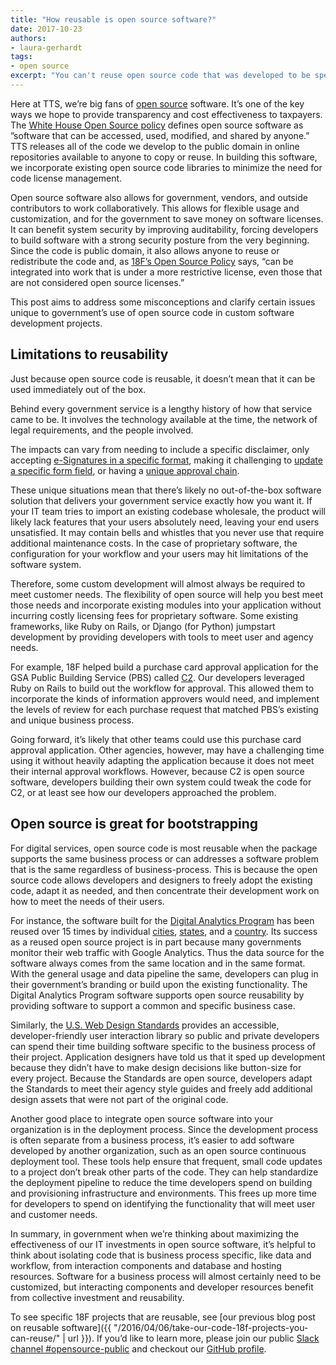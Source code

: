 ```yaml
---
title: "How reusable is open source software?"
date: 2017-10-23
authors: 
- laura-gerhardt
tags:
- open source
excerpt: "You can't reuse open source code that was developed to be specific to another org's business process, but we try to make components that will bootstrap development so you can focus on building an application that is tailored to your unique business process."
---
```


Here at TTS, we’re big fans of [open source](https://github.com/18F/open-source-policy/blob/master/policy.md) software. It’s one of the key ways we hope to provide transparency and cost effectiveness to taxpayers. The [White House Open Source policy](https://sourcecode.cio.gov/AppendixA/) defines open source software as ”software that can be accessed, used, modified, and shared by anyone.” TTS releases all of the code we develop to the public domain in online repositories available to anyone to copy or reuse. In building this software, we incorporate existing open source code libraries to minimize the need for code license management.

Open source software also allows for government, vendors, and outside contributors to work collaboratively. This allows for flexible usage and customization, and for the government to save money on software licenses. It can benefit system security by improving auditability, forcing developers to build software with a strong security posture from the very beginning. Since the code is public domain, it also allows anyone to reuse or redistribute the code and, as [18F’s Open Source Policy](https://github.com/18F/open-source-policy/blob/master/policy.md#maximizing-community-involvement-and-reuse) says, “can be integrated into work that is under a more restrictive license, even those that are not considered open source licenses.”

This post aims to address some misconceptions and clarify certain issues unique to government’s use of open source code in custom software development projects. 

## Limitations to reusability

Just because open source code is reusable, it doesn’t mean that it can be used immediately out of the box.

Behind every government service is a lengthy history of how that service came to be. It involves the technology available at the time, the network of legal requirements, and the people involved. 

The impacts can vary from needing to include a specific disclaimer, only accepting [e-Signatures in a specific format](https://www.epa.gov/cromerr), making it challenging to [update a specific form field](https://www.digitalgov.gov/resources/paperwork-reduction-act-fast-track-process/), or having a [unique approval chain](https://cap.18f.gov/).

These unique situations mean that there’s likely no out-of-the-box software solution that delivers your government service exactly how you want it. If your IT team tries to import an existing codebase wholesale, the product will likely lack features that your users absolutely need, leaving your end users unsatisfied. It may contain bells and whistles that you never use that require additional maintenance costs. In the case of proprietary software, the configuration for your workflow and your users may hit limitations of the software system.

Therefore, some custom development will almost always be required to meet customer needs. The flexibility of open source will help you best meet those needs and incorporate existing modules into your application without incurring costly licensing fees for proprietary software. Some existing frameworks, like Ruby on Rails, or Django (for Python) jumpstart development by providing developers with tools to meet user and agency needs.

For example, 18F helped build a purchase card approval application for the GSA Public Building Service (PBS) called [C2](https://cap.18f.gov/). Our developers leveraged Ruby on Rails to build out the workflow for approval. This allowed them to incorporate the kinds of information approvers would need, and implement the levels of review for each purchase request that matched PBS’s existing and unique business process. 

Going forward, it’s likely that other teams could use this purchase card approval application. Other agencies, however, may have a challenging time using it without heavily adapting the application because it does not meet their internal approval workflows. However, because C2 is open source software, developers building their own system could tweak the code for C2, or at least see how our developers approached the problem.

## Open source is great for bootstrapping

For digital services, open source code is most reusable when the package supports the same business process or can addresses a software problem that is the same regardless of business-process. This is because the open source code allows developers and designers to freely adopt the existing code, adapt it as needed, and then concentrate their development work on how to meet the needs of their users.

For instance, the software built for the [Digital Analytics Program](https://www.digitalgov.gov/services/dap/) has been reused over 15 times by individual [cities](http://analytics.phila.gov/), [states](http://analytics.tdec.tn.gov/), and a [country](http://webanalytics.gov.je). Its success as a reused open source project is in part because many governments monitor their web traffic with Google Analytics. Thus the data source for the software always comes from the same location and in the same format. With the general usage and data pipeline the same, developers can plug in their government’s branding or build upon the existing functionality. The Digital Analytics Program software supports open source reusability by providing software to support a common and specific business case.

Similarly, the [U.S. Web Design Standards](https://standards.usa.gov/) provides an accessible, developer-friendly user interaction library so public and private developers can spend their time building software specific to the business process of their project. Application designers have told us that it sped up development because they didn’t have to make design decisions like button-size for every project. Because the Standards are open source, developers adapt the Standards to meet their agency style guides and freely add additional design assets that were not part of the original code.

Another good place to integrate open source software into your organization is in the deployment process. Since the development process is often separate from a business process, it’s easier to add software developed by another organization, such as an open source continuous deployment tool. These tools help ensure that frequent, small code updates to a project don’t break other parts of the code. They can help standardize the deployment pipeline to reduce the time developers spend on building and provisioning infrastructure and environments. This frees up more time for developers to spend on identifying the functionality that will meet user and customer needs. 

In summary, in government when we’re thinking about maximizing the effectiveness of our IT investments in open source software, it’s helpful to think about isolating code that is business process specific, like data and workflow, from interaction components and database and hosting resources. Software for a business process will almost certainly need to be customized, but interacting components and developer resources benefit from collective investment and reusability.

To see specific 18F projects that are reusable, see [our previous blog post on reusable software]({{ "/2016/04/06/take-our-code-18f-projects-you-can-reuse/" | url }}). If you’d like to learn more, please join our public [Slack channel #opensource-public](https://chat.18f.gov) and checkout our [GitHub profile](http://github.com/18F).
